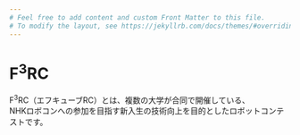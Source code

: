 ```yaml
---
# Feel free to add content and custom Front Matter to this file.
# To modify the layout, see https://jekyllrb.com/docs/themes/#overriding-theme-defaults
---
```

# F<sup>3</sup>RC 
F<sup>3</sup>RC（エフキューブRC）とは、複数の大学が合同で開催している、  
NHKロボコンへの参加を目指す新入生の技術向上を目的としたロボットコンテストです。
